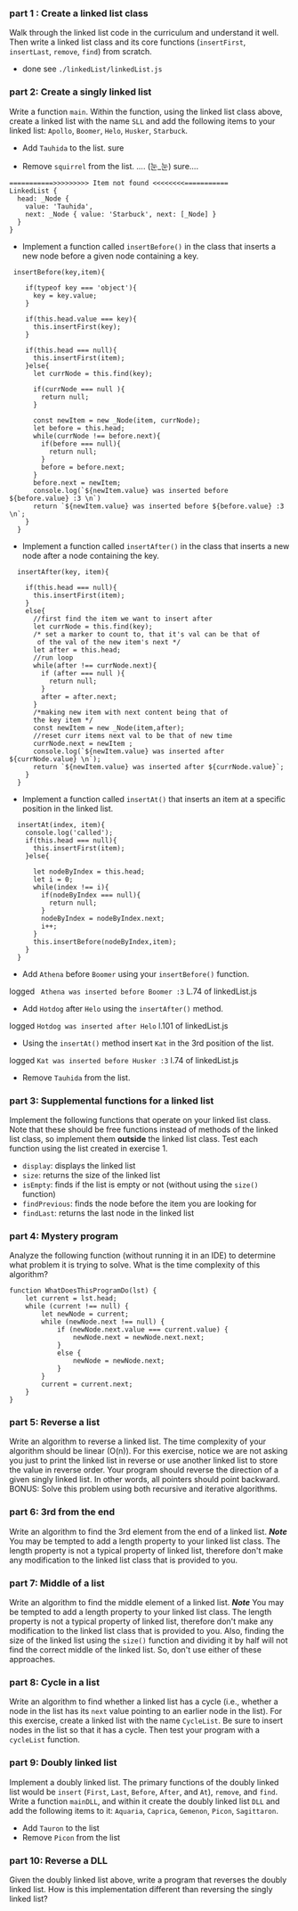 ### part 1 : Create a linked list class
Walk through the linked list code in the curriculum and understand it well. Then write a linked list class and its core functions (`insertFirst`, `insertLast`, `remove`, `find`) from scratch.


- done see `./linkedList/linkedList.js`

 ### part 2: Create a singly linked list

Write a function `main`. Within the function, using the linked list class above, create a linked list with the name `SLL` and add the following items to your linked list: `Apollo`, `Boomer`, `Helo`, `Husker`, `Starbuck`.

- Add `Tauhida` to the list.
sure

- Remove `squirrel` from the list.
.... (눈_눈) sure....
```
===========>>>>>>>>> Item not found <<<<<<<<===========
LinkedList {
  head: _Node {
    value: 'Tauhida',
    next: _Node { value: 'Starbuck', next: [_Node] }
  }
}
```

- Implement a function called `insertBefore()` in the 
class that inserts a new node before a given node 
containing a key.

```
 insertBefore(key,item){

    if(typeof key === 'object'){
      key = key.value;
    }
    
    if(this.head.value === key){
      this.insertFirst(key);
    }

    if(this.head === null){
      this.insertFirst(item);
    }else{
      let currNode = this.find(key);
  
      if(currNode === null ){
        return null;
      }
  
      const newItem = new _Node(item, currNode);
      let before = this.head;
      while(currNode !== before.next){
        if(before === null){
          return null;
        }
        before = before.next;
      }
      before.next = newItem;
      console.log(`${newItem.value} was inserted before ${before.value} :3 \n`)
      return `${newItem.value} was inserted before ${before.value} :3 \n`;
    }
  }
```

- Implement a function called `insertAfter()` in the class that inserts a new node after a node containing the key.

```
  insertAfter(key, item){

    if(this.head === null){
      this.insertFirst(item);
    }
    else{
      //first find the item we want to insert after
      let currNode = this.find(key);
      /* set a marker to count to, that it's val can be that of
       of the val of the new item's next */
      let after = this.head;
      //run loop
      while(after !== currNode.next){
        if (after === null ){
          return null;
        }
        after = after.next;
      }
      /*making new item with next content being that of 
      the key item */ 
      const newItem = new _Node(item,after);
      //reset curr items next val to be that of new time 
      currNode.next = newItem ;
      console.log(`${newItem.value} was inserted after ${currNode.value} \n`);
      return `${newItem.value} was inserted after ${currNode.value}`;
    }
  }
```

- Implement a function called `insertAt()` that inserts an item at a specific position in the linked list.

```
  insertAt(index, item){
    console.log('called');
    if(this.head === null){
      this.insertFirst(item);
    }else{

      let nodeByIndex = this.head;
      let i = 0;
      while(index !== i){
        if(nodeByIndex === null){
          return null;
        }
        nodeByIndex = nodeByIndex.next;
        i++;
      }
      this.insertBefore(nodeByIndex,item);
    }
  }
```

- Add `Athena` before `Boomer` using your `insertBefore()` 
function.

logged ` Athena was inserted before Boomer :3` L.74 of linkedList.js 

- Add `Hotdog` after `Helo` using the `insertAfter()` method.

logged `Hotdog was inserted after Helo` l.101 of linkedList.js

- Using the `insertAt()` method insert `Kat` in the 3rd 
position of the list.

logged `Kat was inserted before Husker :3` l.74 of linkedList.js

- Remove `Tauhida` from the list.



### part 3: Supplemental functions for a linked list
Implement the following functions that operate on your linked list class. Note that these should be free functions instead of methods of the linked list class, so implement them __**outside**__ the linked list class. Test each function using the list created in exercise 1.

- `display`: displays the linked list
- `size`: returns the size of the linked list
- `isEmpty`: finds if the list is empty or not (without using the `size()` function)
- `findPrevious`: finds the node before the item you are looking for
- `findLast`: returns the last node in the linked list



### part 4: Mystery program
Analyze the following function (without running it in an IDE) to determine what problem it is trying to solve. What is the time complexity of this algorithm?

```
function WhatDoesThisProgramDo(lst) {
    let current = lst.head;
    while (current !== null) {
        let newNode = current;
        while (newNode.next !== null) {
            if (newNode.next.value === current.value) {
                newNode.next = newNode.next.next;
            }
            else {
                newNode = newNode.next;
            }
        }
        current = current.next;
    }
}
```

### part 5: Reverse a list
Write an algorithm to reverse a linked list. The time complexity of your algorithm should be linear (O(n)). For this exercise, notice we are not asking you just to print the linked list in reverse or use another linked list to store the value in reverse order. Your program should reverse the direction of a given singly linked list. In other words, all pointers should point backward. BONUS: Solve this problem using both recursive and iterative algorithms.



### part 6: 3rd from the end
Write an algorithm to find the 3rd element from the end of a linked list.
__***Note***__ You may be tempted to add a length property to your linked list class. The length property is not a typical property of linked list, therefore don't make any modification to the linked list class that is provided to you.



### part 7: Middle of a list

Write an algorithm to find the middle element of a linked list. 
__***Note***__ You may be tempted to add a length property to your linked list class. The length property is not a typical property of linked list, therefore don't make any modification to the linked list class that is provided to you. Also, finding the size of the linked list using the `size()` function and dividing it by half will not find the correct middle of the linked list. So, don't use either of these approaches.

### part 8: Cycle in a list

Write an algorithm to find whether a linked list has a cycle (i.e., whether a node in the list has its `next` value pointing to an earlier node in the list). For this exercise, create a linked list with the name `CycleList`. Be sure to insert nodes in the list so that it has a cycle. Then test your program with a `cycleList` function.

### part 9: Doubly linked list

Implement a doubly linked list. The primary functions of the doubly linked list would be `insert` (`First`, `Last`, `Before`, `After`, and `At`), `remove`, and `find`. Write a function `mainDLL`, and within it create the doubly linked list `DLL` and add the following items to it: `Aquaria`, `Caprica`, `Gemenon`, `Picon`, `Sagittaron`.

- Add `Tauron` to the list
- Remove `Picon` from the list



### part 10: Reverse a DLL

Given the doubly linked list above, write a program that reverses the doubly linked list. How is this implementation different than reversing the singly linked list?